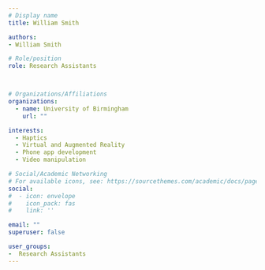 ```yaml
---
# Display name
title: William Smith

authors:
- William Smith

# Role/position
role: Research Assistants



# Organizations/Affiliations
organizations:
  - name: University of Birmingham
    url: ""

interests:
  - Haptics
  - Virtual and Augmented Reality
  - Phone app development
  - Video manipulation

# Social/Academic Networking
# For available icons, see: https://sourcethemes.com/academic/docs/page-builder/#icons
social:
#  - icon: envelope
#    icon_pack: fas
#    link: ''

email: ""
superuser: false

user_groups:
-  Research Assistants
---
```

